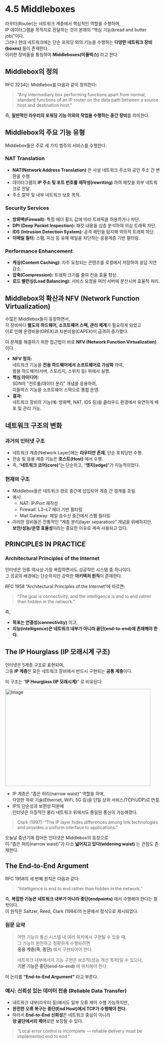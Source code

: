 # 4.5 Middleboxes

라우터(Router)는 네트워크 계층에서 핵심적인 역할을 수행하며,  
IP 데이터그램을 목적지로 전달하는 것이 본래의 “핵심 기능(bread and butter job)”이다.  
그러나 현대 네트워크에는 단순 포워딩 외의 기능을 수행하는 **다양한 네트워크 장비(boxes)** 들이 존재한다.  
이러한 장비들을 통칭하여 **Middleboxes(미들박스)** 라고 한다.

## Middlebox의 정의

RFC 3234는 Middlebox를 다음과 같이 정의한다:

> “Any intermediary box performing functions apart from normal,  
> standard functions of an IP router on the data path between a source host and destination host.”

즉, **일반적인 라우터의 포워딩 기능 이외의 작업을 수행하는 중간 장비**를 의미한다.

## Middlebox의 주요 기능 유형

Middlebox들은 주로 세 가지 범주의 서비스를 수행한다.

### NAT Translation
- **NAT(Network Address Translation)** 은 사설 네트워크 주소와 공인 주소 간 변환을 수행.
- 데이터그램의 **IP 주소 및 포트 번호를 재작성(rewriting)** 하여 패킷을 외부 네트워크로 전달.
- 주소 절약 및 내부 네트워크 보호 목적.

### Security Services
- **방화벽(Firewall):** 특정 헤더 필드 값에 따라 트래픽을 허용하거나 차단.
- **DPI (Deep Packet Inspection):** 패킷 내용을 심층 분석하여 의심 트래픽 차단.
- **IDS (Intrusion Detection System):** 공격 패턴을 탐지해 악의적 트래픽 차단.
- **이메일 필터:** 스팸, 피싱 등 유해 메일을 차단하는 응용계층 기반 필터링.

### Performance Enhancement
- **캐싱(Content Caching):** 자주 요청되는 콘텐츠를 로컬에서 저장하여 응답 지연 감소.
- **압축(Compression):** 트래픽 크기를 줄여 전송 효율 향상.
- **로드 밸런싱(Load Balancing):** 서비스 요청을 여러 서버에 분산시켜 효율적 처리.

## Middlebox의 확산과 NFV (Network Function Virtualization)

수많은 Middlebox들이 등장하면서,  
각 장비마다 **별도의 하드웨어, 소프트웨어 스택, 관리 체계**가 필요하게 되었고  
이로 인해 운영비용(OPEX)과 자본비용(CAPEX)이 급격히 증가했다.

이 문제를 해결하기 위한 접근법이 바로 **NFV (Network Function Virtualization)** 이다.

- **NFV 정의:**  
  네트워크 기능을 **전용 하드웨어에서 소프트웨어로 가상화** 하여,  
  범용 하드웨어(서버, 스토리지, 스위치 등) 위에서 실행.
- **핵심 아이디어:**  
  SDN의 "컨트롤/데이터 분리" 개념을 응용하여,  
  미들박스 기능을 소프트웨어 스택으로 통합 운영.
- **결과:**  
  네트워크 장비의 기능(예: 방화벽, NAT, IDS 등)을 클라우드 환경에서 유연하게 배포 및 관리 가능.

## 네트워크 구조의 변화

### 과거의 인터넷 구조
- 네트워크 계층(Network Layer)에는 **라우터만 존재**, 단순 포워딩만 수행.
- 전송 및 응용 계층 기능은 **호스트(Host)** 에서 수행.
- 즉, “**네트워크 코어(core)**”는 단순하고, “**엣지(edge)**”가 지능적이었다.

### 현재의 구조
- Middlebox들은 네트워크 경로 중간에 삽입되어 계층 간 경계를 흐림.
- 예시:
    - NAT: IP/Port 재작성
    - Firewall: L3~L7 헤더 기반 필터링
    - Mail Gateway: 메일 송수신 중간에서 스팸 필터링
- 이러한 장비들은 전통적인 “계층 분리(layer separation)” 개념을 위배하지만,  
  **보안/성능/운영 효율성**이라는 중요한 이유로 계속 사용되고 있다.


## PRINCIPLES IN PRACTICE
### Architectural Principles of the Internet

인터넷은 인류 역사상 가장 복잡하면서도 성공적인 시스템 중 하나이다.  
그 성공의 배경에는 단순하지만 강력한 **아키텍처 원칙**이 존재한다.

RFC 1958 “Architectural Principles of the Internet”에 따르면:

> “The goal is connectivity, and the intelligence is end to end rather than hidden in the network.”

즉,
- **목표는 연결성(connectivity)** 이고,
- **지능(intelligence)은 네트워크 내부가 아니라 끝단(end-to-end)에 존재해야 한다.**

## The IP Hourglass (IP 모래시계 구조)

인터넷은 5계층 구조로 표현되며,  
그중 **IP 계층**은 모든 네트워크 장비에서 반드시 구현되는 **공통 계층**이다.

이 구조는 “**IP Hourglass (IP 모래시계)**” 로 비유된다:

<img width="470" height="313" alt="Image" src="https://github.com/user-attachments/assets/7afb3a28-6351-4630-867c-2e6c97e4fb2d" />


- IP 계층은 “좁은 허리(narrow waist)” 역할을 하며,  
  다양한 하위 기술(Ethernet, WiFi, 5G 등)을 단일 상위 서비스(TCP/UDP)로 연결.
- IP의 단순성과 보편성 덕분에  
  인터넷은 이질적인 물리 네트워크 위에서도 통일된 통신이 가능해졌다.

> Clark (1997): “The IP layer hides differences among link technologies and provides a uniform interface to applications.”

오늘날 중년기에 접어든 인터넷은 Middlebox의 등장으로  
이 “좁은 허리(narrow waist)”가 다소 **넓어지고 있다(widening waist)** 는 관점도 존재한다.

## The End-to-End Argument

RFC 1958의 세 번째 원칙은 다음과 같다:

> “Intelligence is end to end rather than hidden in the network.”

즉, **복잡한 기능은 네트워크 내부가 아니라 종단(endpoints)** 에서 수행해야 한다는 철학이다.  
이 원칙은 Saltzer, Reed, Clark (1984)의 논문에서 정식으로 제시되었다.

### 원문 요약
> 어떤 기능이 통신 시스템 내 여러 위치에서 구현될 수 있을 때,  
> 그 기능이 완전하고 정확하게 수행되려면  
> **응용 계층(즉, 종단)** 에서 구현되어야 한다.
>
> 네트워크 내부에서의 기능 구현은 보조적(성능 개선 목적)일 수 있으나,  
> **기본 기능은 종단(end-to-end)** 에 위치해야 한다.

이 논리를 **“End-to-End Argument”** 라고 부른다.

### 예시: 신뢰성 있는 데이터 전송 (Reliable Data Transfer)
- 네트워크 내부(라우터 등)에서도 일부 오류 제어 수행 가능하지만,
- **완전한 오류 복구는 종단(End Host)에서 TCP가 수행해야 한다.**
- 따라서 **End-to-End 신뢰성**은 네트워크 중심이 아니라  
  **양 끝단에서의 제어**로만 보장될 수 있다.

> “Local error control is incomplete — reliable delivery must be implemented end to end.”


